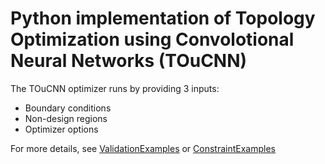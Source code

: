 # Python implementation of Topology Optimization using Convolotional Neural Networks (TOuCNN)

The TOuCNN optimizer runs by providing 3 inputs:
- Boundary conditions
- Non-design regions
- Optimizer options

For more details, see [ValidationExamples](https://github.com/abolfazl-ai/TOuCNN/blob/main/ValidationExamples.ipynb) or [ConstraintExamples](https://github.com/abolfazl-ai/TOuCNN/blob/main/ConstraintExamples.ipynb)
